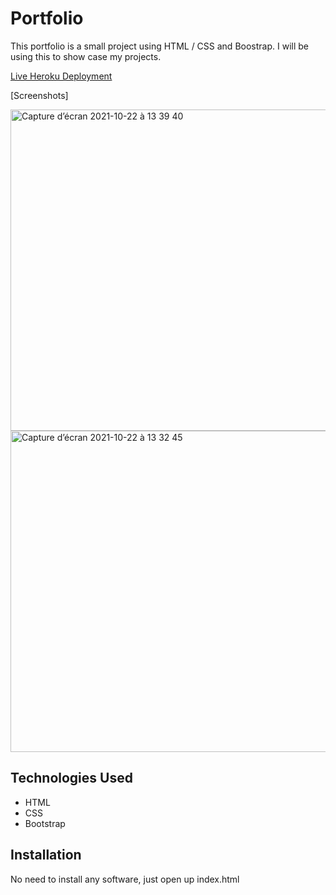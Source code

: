 # Portfolio

This portfolio is a small project using HTML / CSS and Boostrap. I will be using this to show case my projects.

[Live Heroku Deployment](https://portfolio-ashley-new.herokuapp.com/)

[Screenshots]

<img width="514" alt="Capture d’écran 2021-10-22 à 13 39 40" src="https://user-images.githubusercontent.com/78886716/138394336-edae94a0-5f39-448a-8eda-906a6a4fc21e.png">

<img width="514" alt="Capture d’écran 2021-10-22 à 13 32 45" src="https://user-images.githubusercontent.com/78886716/138393958-e759a7df-c870-4724-9fa8-ec7288a15b58.png">


## Technologies Used

* HTML
* CSS
* Bootstrap

## Installation

No need to install any software, just open up index.html
